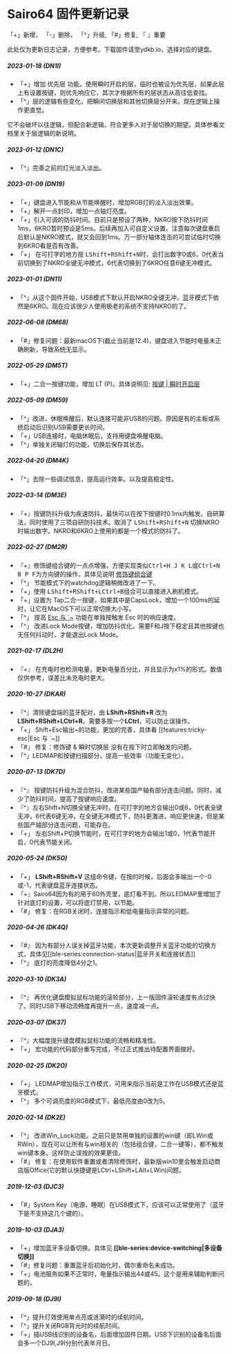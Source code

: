 # Sairo64 固件更新记录
「+」新增， 「-」删除， 「^」升级,  「#」修复,  『 』重要

此处仅为更新日志记录，方便参考。下载固件请至ydkb.io，选择对应的键盘。

##### 2023-01-18 (DN1I)

-   「+」增加 优先层 功能。使用瞬时开启的层，临时也被设为优先层，如果此层上有设置按键，则优先响应它，其次才根据所有的层状态从高往低查找。
-   「^」层的逻辑有些变化，把瞬间切换层和其他切换层分开来。现在逻辑上操作更直觉。

它不会破坏以往逻辑，但配合新逻辑，符合更多人对于层切换的期望。具体参看文档里关于层逻辑的新说明。

##### 2023-01-12 (DN1C) 
- 「^」完善之前的灯光淡入淡出。

##### 2023-01-09 (DN19) 
- 「+」键盘进入节能和从节能唤醒时，增加RGB灯的淡入淡出效果。
- 「+」解开一点封印，增加一点轴灯亮度。
- 「+」引入可调的防抖时间。目前只是预设了两种，NKRO按下防抖时间1ms，6KRO暂时预设是5ms。后续再加入可自定义设置。注意每次键盘重启后默认是NKRO模式，就又会回到1ms。万一部分轴体连击的可尝试临时切换到6KRO看是否有改善。
- 「+」 在可打字的地方按 <kbd>LShift+RShift+N</kbd>时，会打出数字0或6，0代表当前切换到了NKRO全键无冲模式，6代表切换到了6KRO任意6键无冲模式。

##### 2023-01-01 (DN11) 
- 「^」从这个固件开始，USB模式下默认开启NKRO全键无冲，蓝牙模式下依然是6KRO。现在应该很少人使用极老的系统不支持NKRO的了。

##### 2022-06-08 (DM68) 
- 「#」修复问题：最新macOS下(截止当前是12.4)，键盘进入节能时电量未正确刷新，导致系统无显示。

##### 2022-05-29 (DM5T) 
- 「+」二合一按键功能，增加 LT (P)。具体说明见: [按键 | 瞬时开启层](/edit-keymap/layer-tap-key.md)

##### 2022-05-09 (DM59) 
- 「^」改进，休眠唤醒后，默认连接可能非USB的问题。原因是有的主板或系统启动后识别USB需要更长时间。
- 「+」USB连接时，电脑休眠后，支持用键盘唤醒电脑。
- 「^」单独关闭轴灯的功能，切换后保存其状态。

##### 2022-04-20 (DM4K)
-   「^」去除一些调试信息，提高运行效率。以及提高稳定性。

##### 2022-03-14 (DM3E) 
- 『+』按键防抖升级为疾速防抖，最快可以在按下按键时0.1ms内触发。自研算法，同时使用了三项自研防抖技术。取消了 <kbd>LShift+RShift+N</kbd> 切换NKRO时输出数字。NKRO和6KRO上使用的都是一个模式的防抖了。

##### 2022-02-27 (DM2R)
- 『+』修饰键组合键的一点点增强，方便实现类似<kbd>Ctrl+H J K L</kbd>或<kbd>Ctrl+N B P F</kbd>为方向键的操作，具体见说明 [修饰键组合键](edit-keymap/mods-key.md)
- 「^」 节能模式下的watchdog逻辑稍微改进了一下。
- 「+」使用 <kbd>LShift+RShift+LCtrl+B</kbd>组合可以直接进入刷机模式。
- 「+」设置为 Tap二合一按键，如果其中是CapsLock，增加一个100ms的延时，让它在MacOS下可以正常切换大小写。
- 「^」 提高 [Esc 与 \`\~](/features/tricky-esc) 功能在单独按触发 Esc 时的响应速度。
- 「^」 改进Lock Mode按键，增加防抖优化。需要F和J按下稳定且其他按键也无任何抖动时，才能退出Lock Mode。

##### 2021-02-17 (DL2H)
- 『+』 在充电时也检测电量，更新电量百分比，并且显示为x1%的形式。数值仅供参考，误差比未充电时更大。

##### 2020-10-27 (DKAR)
- 『^』清除键盘端的蓝牙配对，由 **LShift+RShift+R** 改为 **LShift+RShift+LCtrl+R**，需要多按一个**LCtrl**，可以防止误操作。
- 「+」 Shift+Esc输出\~的功能，更加的完善，具体看 [[features:tricky-esc|Esc 与 \`\~]]
- 「#」 修复：修饰键 & 瞬时切换层 没有在按下时立即触发的问题。
- 「^」LEDMAP和按键扫描部分，提高一些效率（功能无变化）。

##### 2020-07-13 (DK7D)
- 『^』 按键防抖升级为混合防抖，改进某些国产轴有部分连击问题。同时，减少了防抖时间，提高了按键响应速度。
- 『^』左右Shift+N切换全键无冲时，在可打字的地方会输出0或6，0代表全键无冲，6代表6键无冲。在全键无冲模式下，防抖更激进，响应更快速，但是某些国产轴部分连击问题，可能存在。
- 「+」 左右Shift+P切换节能时，在可打字的地方会输出1或0，1代表节能开启，0代表节能关闭。

##### 2020-05-24 (DK5O)
- 「+」 **LShift+RShift+V** 这组命令键，在按的时候，后面会多输出一个-0或-1，代表键盘蓝牙连接状态。
- 『+』Sairo64因为有的用于60外壳里，底灯看不到。所以LEDMAP里增加了针对底灯的设置，可以将底灯禁用，以节能。
- 「#」 修复：在RGB关闭时，连接指示和低电量指示异常的问题。

##### 2020-04-26 (DK4Q)
- 『#』 因为有部分人误关掉蓝牙功能，本次更新调整开关蓝牙功能的切换方式，具体见[[ble-series:connection-status|蓝牙开关和连接状态]]
- 「^」 底灯的亮度降低4分之1。

##### 2020-03-10 (DK3A)
- 『^』 再优化键盘模拟鼠标功能的滚轮部分，上一版固件滚轮速度有点过快了。同时USB下移动流畅度再提升一点，速度减一点。

##### 2020-03-07 (DK37)
- 『^』大幅度提升键盘模拟鼠标功能的流畅和精准性。
- 「+」 宏功能的代码部分重写完成，不过正式推出待配置界面做好。

##### 2020-02-25 (DK2O)
- 「+」 LEDMAP增加指示工作模式，可用来指示当前是工作在USB模式还是蓝牙模式。
- 「^」 多个可调亮度的RGB模式下，最低亮度由0改为5。

##### 2020-02-14 (DK2E)
- 「^」 改进Win_Lock功能。之前只是禁用单独的设置的win键（即LWin或RWin），现在可以让所有与win相关的（包括组合键，二合一键等），都不触发win键本身。这样防止误按的效果更佳。
- 「#」 修复：在使用软件重置或者清除修饰时，最新版win10里会触发启动商店版Office(它的默认快捷键是LCtrl+LShift+LAlt+LWin)问题。

##### 2019-12-03 (DJC3)
- 「#」System Key（电源，睡眠）在USB模式下，应该可以正常使用了（蓝牙下是不支持这几个键的）。

##### 2019-10-03 (DJA3)
- 「+」增加蓝牙多设备切换。具体见 __[[ble-series:device-switching|多设备切换]]__
- 「#」修复问题：重置蓝牙后初始化时，偶尔重命名未成功。
- 「+」电池服务如果不正常时，电量指示输出44或45。这个是用来辅助判断问题的。

##### 2019-09-18 (DJ9I)
- 「^」提升灯效使用单点亮或涟漪时的续航时间。
- 「^」提升关闭RGB背光时的续航时间。
- 「+」插USB线识别的设备名，后面增加固件日期。USB下识别的设备名后面会多一个DJ9I,J9I分别代表年月日。